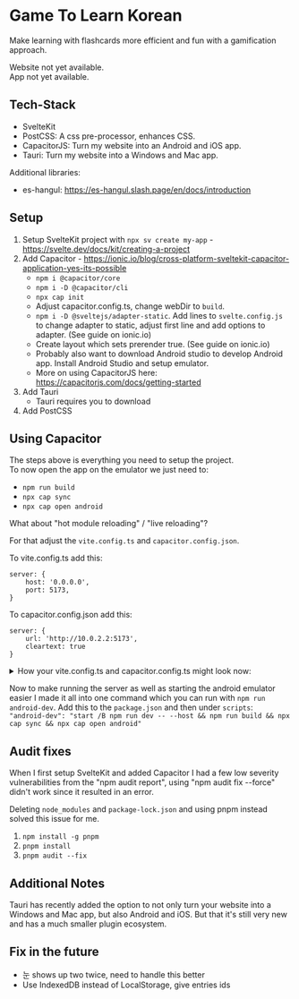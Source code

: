 # Game To Learn Korean

Make learning with flashcards more efficient and fun with a gamification approach.

Website not yet available.  
App not yet available.

## Tech-Stack

- SvelteKit
- PostCSS: A css pre-processor, enhances CSS.
- CapacitorJS: Turn my website into an Android and iOS app.
- Tauri: Turn my website into a Windows and Mac app.

Additional libraries:
- es-hangul: https://es-hangul.slash.page/en/docs/introduction

## Setup

1. Setup SvelteKit project with `npx sv create my-app` - https://svelte.dev/docs/kit/creating-a-project
2. Add Capacitor - https://ionic.io/blog/cross-platform-sveltekit-capacitor-application-yes-its-possible
   - `npm i @capacitor/core`
   - `npm i -D @capacitor/cli`
   - `npx cap init`
   - Adjust capacitor.config.ts, change webDir to `build`.
   - `npm i -D @sveltejs/adapter-static`. Add lines to `svelte.config.js` to change adapter to static, adjust first line and add options to adapter. (See guide on ionic.io)
   - Create layout which sets prerender true. (See guide on ionic.io)
   - Probably also want to download Android studio to develop Android app. Install Android Studio and setup emulator.
   - More on using CapacitorJS here: https://capacitorjs.com/docs/getting-started
3. Add Tauri
    - Tauri requires you to download
4. Add PostCSS

## Using Capacitor

The steps above is everything you need to setup the project.  
To now open the app on the emulator we just need to:
- `npm run build`
- `npx cap sync`
- `npx cap open android`

What about "hot module reloading" / "live reloading"?

For that adjust the `vite.config.ts` and `capacitor.config.json`.

To vite.config.ts add this:
```
server: {
    host: '0.0.0.0',
    port: 5173,
}
```

To capacitor.config.json add this:
```
server: {
    url: 'http://10.0.2.2:5173',
    cleartext: true
}
```

<details> <summary> How your vite.config.ts and capacitor.config.ts might look now: </summary>

```
//vite.config.ts
import { sveltekit } from '@sveltejs/kit/vite';
import { defineConfig } from 'vite';

export default defineConfig({
	plugins: [sveltekit()],
	server: {
		host: '0.0.0.0',
		port: 5173,
	  }
});

//capacitor.config.json
import type { CapacitorConfig } from '@capacitor/cli';

const config: CapacitorConfig = {
  appId: 'game.tolearnkorean.com',
  appName: 'gametolearnkorean',
  webDir: 'build',
  server: {
    url: 'http://10.0.2.2:5173',
    cleartext: true
  }
};

export default config;
```

</details>

Now to make running the server as well as starting the android emulator easier I made it all into one command which you can run with `npm run android-dev`. Add this to the `package.json` and then under `scripts`:  
`"android-dev": "start /B npm run dev -- --host && npm run build && npx cap sync && npx cap open android"`

## Audit fixes

When I first setup SvelteKit and added Capacitor I had a few low severity vulnerabilities from the "npm audit report", using "npm audit fix --force" didn't work since it resulted in an error.

Deleting `node_modules` and `package-lock.json` and using pnpm instead solved this issue for me.

1. `npm install -g pnpm`
2. `pnpm install`
3. `pnpm audit --fix`

## Additional Notes

Tauri has recently added the option to not only turn your website into a Windows and Mac app, but also Android and iOS. But that it's still very new and has a much smaller plugin ecosystem.

## Fix in the future

- 눈 shows up two twice, need to handle this better
- Use IndexedDB instead of LocalStorage, give entries ids